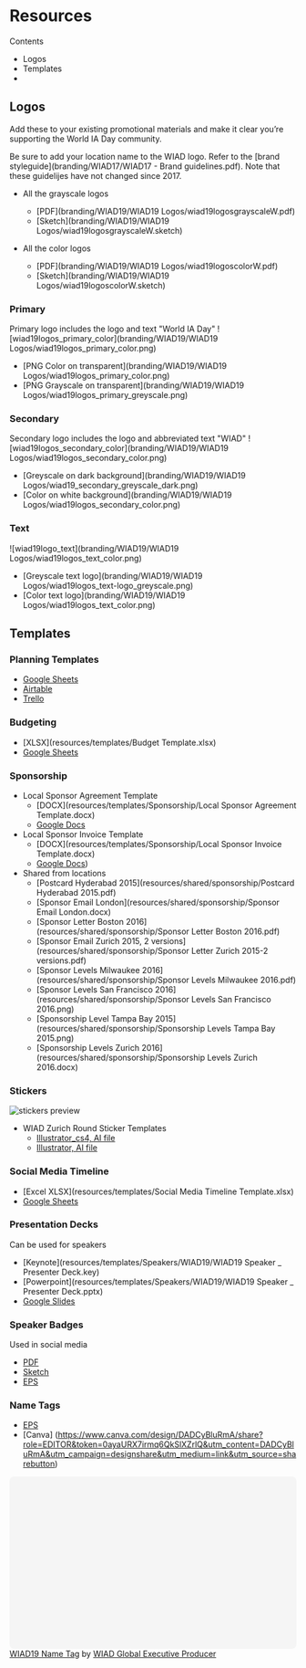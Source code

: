 # Resources

Contents
- Logos
- Templates
-

## Logos

Add these to your existing promotional materials and make it clear you’re supporting the World IA Day community.

Be sure to add your location name to the WIAD logo. Refer to the [brand styleguide](branding/WIAD17/WIAD17 - Brand guidelines.pdf). Note that these guidelijes have not changed since 2017.

- All the grayscale logos
  - [PDF](branding/WIAD19/WIAD19 Logos/wiad19logosgrayscaleW.pdf)
  - [Sketch](branding/WIAD19/WIAD19 Logos/wiad19logosgrayscaleW.sketch)

- All the color logos
  - [PDF](branding/WIAD19/WIAD19 Logos/wiad19logoscolorW.pdf)
  - [Sketch](branding/WIAD19/WIAD19 Logos/wiad19logoscolorW.sketch)

### Primary
Primary logo includes the logo and text "World IA Day"
![wiad19logos_primary_color](branding/WIAD19/WIAD19 Logos/wiad19logos_primary_color.png)
- [PNG Color on transparent](branding/WIAD19/WIAD19 Logos/wiad19logos_primary_color.png)
- [PNG Grayscale on transparent](branding/WIAD19/WIAD19 Logos/wiad19logos_primary_greyscale.png)

### Secondary
Secondary logo includes the logo and abbreviated text "WIAD"
![wiad19logos_secondary_color](branding/WIAD19/WIAD19 Logos/wiad19logos_secondary_color.png)
- [Greyscale on dark background](branding/WIAD19/WIAD19 Logos/wiad19_secondary_greyscale_dark.png)
- [Color on white background](branding/WIAD19/WIAD19 Logos/wiad19logos_secondary_color.png)

### Text
![wiad19logo_text](branding/WIAD19/WIAD19 Logos/wiad19logos_text_color.png)
- [Greyscale text logo](branding/WIAD19/WIAD19 Logos/wiad19logos_text-logo_greyscale.png)
- [Color text logo](branding/WIAD19/WIAD19 Logos/wiad19logos_text_color.png)

## Templates

### Planning Templates
- [Google Sheets](https://docs.google.com/spreadsheets/d/1UhHgN5sBw4mg1OFH4Om9L_H7WkYimvYdTvfjwkuryj0/edit?usp=sharing)
- [Airtable](https://airtable.com/shr9Duzt4BGyMnFqB)
- [Trello](https://trello.com/b/G89JhAqo)

### Budgeting
- [XLSX](resources/templates/Budget Template.xlsx)
- [Google Sheets](https://drive.google.com/open?id=1xzoZakOEnPWtNcXJGPXyeMr4FBkduF_fV-FPRmWLHOA)

### Sponsorship
- Local Sponsor Agreement Template
  - [DOCX](resources/templates/Sponsorship/Local Sponsor Agreement Template.docx)
  - [Google Docs](https://drive.google.com/open?id=1sLRu-6qQ8ayuO58EVBRcrQEpnpy6aAMmOuZqDNEa5KA)
- Local Sponsor Invoice Template
  - [DOCX](resources/templates/Sponsorship/Local Sponsor Invoice Template.docx)
  - [Google Docs](https://drive.google.com/open?id=1vyTt7ob5eDKWHPVeeJGFl1YZOycsyEn-b9jo-3iTMSQ))
- Shared from locations
    - [Postcard Hyderabad 2015](resources/shared/sponsorship/Postcard Hyderabad 2015.pdf)
    - [Sponsor Email London](resources/shared/sponsorship/Sponsor Email London.docx)
    - [Sponsor Letter Boston 2016](resources/shared/sponsorship/Sponsor Letter Boston 2016.pdf)
    - [Sponsor Email Zurich 2015, 2 versions](resources/shared/sponsorship/Sponsor Letter Zurich 2015-2 versions.pdf)
    - [Sponsor Levels Milwaukee 2016](resources/shared/sponsorship/Sponsor Levels Milwaukee 2016.pdf)
    - [Sponsor Levels San Francisco 2016](resources/shared/sponsorship/Sponsor Levels San Francisco 2016.png)
    - [Sponsorship Level Tampa Bay 2015](resources/shared/sponsorship/Sponsorship Levels Tampa Bay 2015.png)
    - [Sponsorship Levels Zurich 2016](resources/shared/sponsorship/Sponsorship Levels Zurich 2016.docx)

### Stickers
![stickers preview](https://drive.google.com/open?id=0BxSSYaHvRUf1UVRCazJUR2g1LXM)
- WIAD Zurich Round Sticker Templates
  - [Illustrator_cs4, AI file](https://drive.google.com/open?id=0BxSSYaHvRUf1YUhGQzRTVTJVYTA)
  - [Illustrator, AI file](https://drive.google.com/open?id=0BxSSYaHvRUf1elQtUk5CaGh3QVU)

### Social Media Timeline
- [Excel XLSX](resources/templates/Social Media Timeline Template.xlsx)
- [Google Sheets](https://docs.google.com/spreadsheets/d/1CUj-dDC5GT_jNJiF0Ij9YwjespKvM_pVVtdpxL_Xjqk/edit?usp=sharing)

### Presentation Decks
Can be used for speakers
- [Keynote](resources/templates/Speakers/WIAD19/WIAD19 Speaker _ Presenter Deck.key)
- [Powerpoint](resources/templates/Speakers/WIAD19/WIAD19 Speaker _ Presenter Deck.pptx)
- [Google Slides](https://docs.google.com/presentation/d/1731ppMLXU9RWSaIsqNwo9BAzLCzerRTyf35tcrYtqUk/edit?usp=sharing)

### Speaker Badges
Used in social media
- [PDF](resources/templates/Speakers/WIAD19/WIAD19-SOCIAL_SQUARE_SPEAKER.pdf)
- [Sketch](resources/templates/Speakers/WIAD19/WIAD19-SOCIAL_SQUARE_SPEAKER.sketch)
- [EPS](resources/templates/Speakers/WIAD19/WIAD19-SOCIAL_SQUARE_SPEAKER.eps)

### Name Tags
- [EPS](resources/templates/WIAD_NAMETAGS.eps)
- [Canva] (https://www.canva.com/design/DADCyBluRmA/share?role=EDITOR&token=0ayaURX7irmq6QkSlXZrlQ&utm_content=DADCyBluRmA&utm_campaign=designshare&utm_medium=link&utm_source=sharebutton)

<div class="canva-embed" data-height-ratio="0.5882" data-design-id="DADCyBluRmA" style="padding:58.81999999999999% 5px 5px 5px;background:rgba(0,0,0,0.03);border-radius:8px;"></div>
<script async src="https://sdk.canva.com/v1/embed.js"></script><a href="https://www.canva.com/design/DADCyBluRmA/view?utm_content=DADCyBluRmA&utm_campaign=designshare&utm_medium=embeds&utm_source=link" target="_blank">WIAD19 Name Tag</a> by <a href="https://www.canva.com/producer95?utm_campaign=designshare&utm_medium=embeds&utm_source=link" target="_blank">WIAD Global Executive Producer</a>
